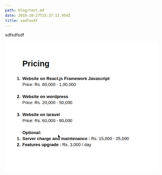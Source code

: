 ```yaml
---
path: blog/test.md
date: 2018-10-27T15:37:13.954Z
title: sadfasdf
---
```

sdfsdfsdf

![asdfasdf](/static/assets/screenshot-from-2018-10-25-16.47.46.png)
